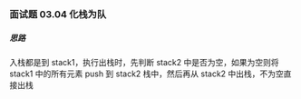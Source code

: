 ### 面试题 03.04 化栈为队

##### 思路

入栈都是到 stack1，执行出栈时，先判断 stack2 中是否为空，如果为空则将 stack1 中的所有元素 push 到 stack2 栈中，然后再从 stack2 中出栈，不为空直接出栈
